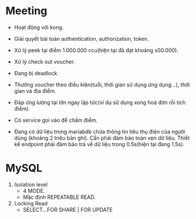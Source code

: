 
# Meeting

  

* Hoạt động với kong.

  

* Giải quyết bài toán authentication, authorization, token.

  

* Xử lý peek tại điểm 1.000.000 ccu(hiện tại đã đạt khoảng x00.000).

  

* Xử lý check out voucher.

  

* Đang bị deadlock.

  

* Thưởng voucher theo điều kiện(tuổi, thời gian sử dụng ứng dụng...), thời gian và địa điểm.

  

* Đáp ứng lượng tại lớn ngay lập tức(ví dụ sử dụng xong hoá đơn rồi tích điểm).

  

* Có service gọi vào để chấm điểm.

  

* Đang có dữ liệu trong mariabdb chứa thông tin tiêu thụ điện của người dùng (khoảng 2 triệu bản ghi). Cần phải đảm bảo toàn vẹn dữ liệu. Thiết kế endpoint phải đảm bảo trả về dữ liệu trong 0.5s(hiện tại đang 1.5s).

  

# MySQL
1. Isolation level
    - 4 MODE.
    - Mặc định REPEATABLE READ.
2. Locking Read
    - SELECT...FOR SHARE | FOR UPDATE